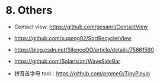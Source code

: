 # 8. Others

- Contact view:
https://github.com/gesanri/ContactView

- https://github.com/xupeng92/SortRecyclerView
  
- https://blog.csdn.net/SilenceOO/article/details/75661590
  
- https://github.com/Solartisan/WaveSideBar

- 拼音首字母 tool：https://github.com/promeG/TinyPinyin